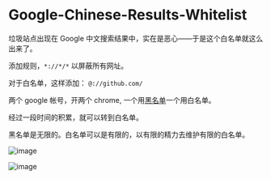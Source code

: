 # Google-Chinese-Results-Whitelist
垃圾站点出现在 Google 中文搜索结果中，实在是恶心——于是这个白名单就这么出来了。

添加规则，`*://*/*` 以屏蔽所有网址。

对于白名单，这样添加：
`@://github.com/`

两个 google 帐号，开两个 chrome, 一个用<a href="https://github.com/cobaltdisco/Google-Chinese-Results-Blocklist">黑名单</a>一个用白名单。

经过一段时间的积累，就可以转到白名单。

黑名单是无限的。白名单可以是有限的，以有限的精力去维护有限的白名单。

![image](https://user-images.githubusercontent.com/32212684/141035505-f02e14b1-dd2f-4ef9-badd-378429d045ed.png)

![image](https://user-images.githubusercontent.com/32212684/141035515-7cfe46ed-20f1-405d-abd1-74382e44c4bd.png)
